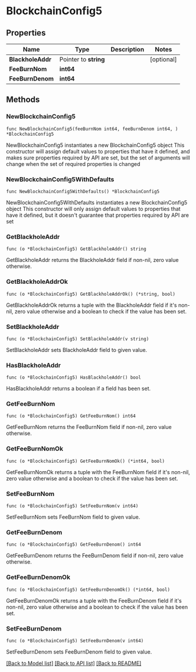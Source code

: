 # BlockchainConfig5

## Properties

Name | Type | Description | Notes
------------ | ------------- | ------------- | -------------
**BlackholeAddr** | Pointer to **string** |  | [optional] 
**FeeBurnNom** | **int64** |  | 
**FeeBurnDenom** | **int64** |  | 

## Methods

### NewBlockchainConfig5

`func NewBlockchainConfig5(feeBurnNom int64, feeBurnDenom int64, ) *BlockchainConfig5`

NewBlockchainConfig5 instantiates a new BlockchainConfig5 object
This constructor will assign default values to properties that have it defined,
and makes sure properties required by API are set, but the set of arguments
will change when the set of required properties is changed

### NewBlockchainConfig5WithDefaults

`func NewBlockchainConfig5WithDefaults() *BlockchainConfig5`

NewBlockchainConfig5WithDefaults instantiates a new BlockchainConfig5 object
This constructor will only assign default values to properties that have it defined,
but it doesn't guarantee that properties required by API are set

### GetBlackholeAddr

`func (o *BlockchainConfig5) GetBlackholeAddr() string`

GetBlackholeAddr returns the BlackholeAddr field if non-nil, zero value otherwise.

### GetBlackholeAddrOk

`func (o *BlockchainConfig5) GetBlackholeAddrOk() (*string, bool)`

GetBlackholeAddrOk returns a tuple with the BlackholeAddr field if it's non-nil, zero value otherwise
and a boolean to check if the value has been set.

### SetBlackholeAddr

`func (o *BlockchainConfig5) SetBlackholeAddr(v string)`

SetBlackholeAddr sets BlackholeAddr field to given value.

### HasBlackholeAddr

`func (o *BlockchainConfig5) HasBlackholeAddr() bool`

HasBlackholeAddr returns a boolean if a field has been set.

### GetFeeBurnNom

`func (o *BlockchainConfig5) GetFeeBurnNom() int64`

GetFeeBurnNom returns the FeeBurnNom field if non-nil, zero value otherwise.

### GetFeeBurnNomOk

`func (o *BlockchainConfig5) GetFeeBurnNomOk() (*int64, bool)`

GetFeeBurnNomOk returns a tuple with the FeeBurnNom field if it's non-nil, zero value otherwise
and a boolean to check if the value has been set.

### SetFeeBurnNom

`func (o *BlockchainConfig5) SetFeeBurnNom(v int64)`

SetFeeBurnNom sets FeeBurnNom field to given value.


### GetFeeBurnDenom

`func (o *BlockchainConfig5) GetFeeBurnDenom() int64`

GetFeeBurnDenom returns the FeeBurnDenom field if non-nil, zero value otherwise.

### GetFeeBurnDenomOk

`func (o *BlockchainConfig5) GetFeeBurnDenomOk() (*int64, bool)`

GetFeeBurnDenomOk returns a tuple with the FeeBurnDenom field if it's non-nil, zero value otherwise
and a boolean to check if the value has been set.

### SetFeeBurnDenom

`func (o *BlockchainConfig5) SetFeeBurnDenom(v int64)`

SetFeeBurnDenom sets FeeBurnDenom field to given value.



[[Back to Model list]](../README.md#documentation-for-models) [[Back to API list]](../README.md#documentation-for-api-endpoints) [[Back to README]](../README.md)


